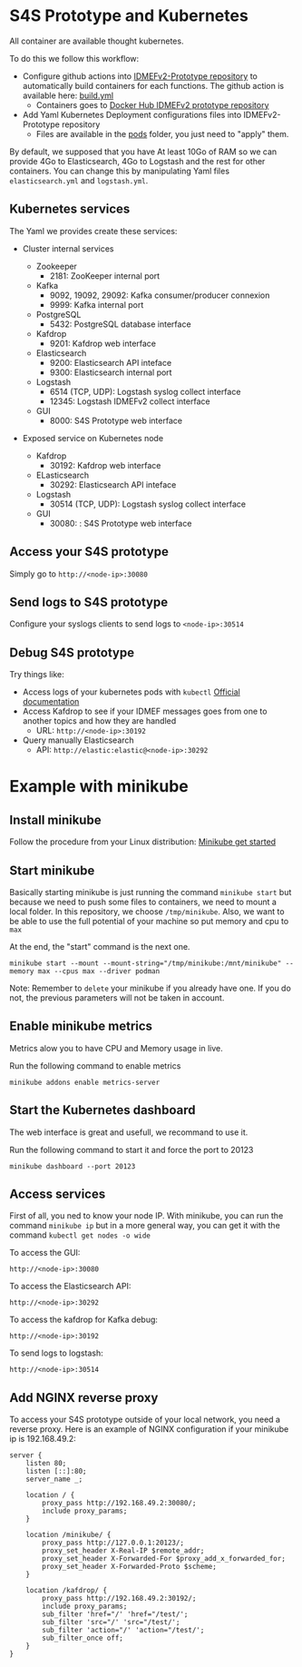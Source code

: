 # S4S Prototype and Kubernetes

All container are available thought kubernetes.

To do this we follow this workflow:
* Configure github actions into
  [IDMEFv2-Prototype repository](https://github.com/IDMEFv2/IDMEFv2-prototype) to
  automatically build containers for each functions. The github action is available here:
  [build.yml](https://github.com/IDMEFv2/IDMEFv2-prototype/blob/main/.github/workflows/build.yml)
  * Containers goes to
    [Docker Hub IDMEFv2 prototype repository](https://hub.docker.com/u/idmefv2prototype)
* Add Yaml Kubernetes Deployment configurations files into IDMEFv2-Prototype repository
  * Files are available in the
    [pods](https://github.com/IDMEFv2/IDMEFv2-prototype/tree/main/pods) folder,
    you just need to "apply" them.

By default, we supposed that you have At least 10Go of RAM so we can provide
4Go to Elasticsearch, 4Go to Logstash and the rest for other containers. You
can change this by manipulating Yaml files `elasticsearch.yml` and
`logstash.yml`. 

## Kubernetes services

The Yaml we provides create these services:
* Cluster internal services
  * Zookeeper
    * 2181: ZooKeeper internal port
  * Kafka
    * 9092, 19092, 29092: Kafka consumer/producer connexion
    * 9999: Kafka internal port
  * PostgreSQL
    * 5432: PostgreSQL database interface
  * Kafdrop
    * 9201: Kafdrop web interface
  * Elasticsearch
    * 9200: Elasticsearch API inteface
    * 9300: Elasticsearch internal port
  * Logstash
    * 6514 (TCP, UDP): Logstash syslog collect interface
    * 12345: Logstash IDMEFv2 collect interface
  * GUI
    * 8000: S4S Prototype web interface

* Exposed service on Kubernetes node
  * Kafdrop
    * 30192: Kafdrop web interface
  * ELasticsearch
    * 30292: Elasticsearch API inteface
  * Logstash
    * 30514 (TCP, UDP): Logstash syslog collect interface
  * GUI
    * 30080: : S4S Prototype web interface

## Access your S4S prototype

Simply go to `http://<node-ip>:30080`

## Send logs to S4S prototype

Configure your syslogs clients to send logs to `<node-ip>:30514`

## Debug S4S prototype

Try things like:
* Access logs of your kubernetes pods with `kubectl` [Official documentation](https://kubernetes.io/docs/reference/kubectl/generated/kubectl_logs/)
* Access Kafdrop to see if your IDMEF messages goes from one to another topics
  and how they are handled
  * URL: `http://<node-ip>:30192`
* Query manually Elasticsearch
  * API: `http://elastic:elastic@<node-ip>:30292`

# Example with minikube

## Install minikube

Follow the procedure from your Linux distribution: [Minikube get started](https://minikube.sigs.k8s.io/docs/start/)

## Start minikube

Basically starting minikube is just running the command `minikube start` but
because we need to push some files to containers, we need to mount a local
folder. In this repository, we choose `/tmp/minikube`. Also, we want to be able
to use the full potential of your machine so put memory and cpu to `max`

At the end, the "start" command is the next one.
```
minikube start --mount --mount-string="/tmp/minikube:/mnt/minikube" --memory max --cpus max --driver podman 
```

Note: Remember to `delete` your minikube if you already have one. If you do
not, the previous parameters will not be taken in account.

## Enable minikube metrics

Metrics alow you to have CPU and Memory usage in live.

Run the following command to enable metrics
```
minikube addons enable metrics-server
```

## Start the Kubernetes dashboard

The web interface is great and usefull, we recommand to use it.

Run the following command to start it and force the port to 20123
```
minikube dashboard --port 20123
```

## Access services

First of all, you ned to know your node IP. With minikube, you can run the
command `minikube ip` but in a more general way, you can get it with the
command `kubectl get nodes -o wide`

To access the GUI:
```
http://<node-ip>:30080
```

To access the Elasticsearch API:
```
http://<node-ip>:30292
```

To access the kafdrop for Kafka debug:
```
http://<node-ip>:30192
```

To send logs to logstash:
```
http://<node-ip>:30514
```

## Add NGINX reverse proxy

To access your S4S prototype outside of your local network, you need a reverse
proxy. Here is an example of NGINX configuration if your minikube ip is
192.168.49.2:
```
server {
    listen 80;
    listen [::]:80;
    server_name _;

    location / {
        proxy_pass http://192.168.49.2:30080/;
        include proxy_params;
    }

    location /minikube/ {
        proxy_pass http://127.0.0.1:20123/;
        proxy_set_header X-Real-IP $remote_addr;
        proxy_set_header X-Forwarded-For $proxy_add_x_forwarded_for;
        proxy_set_header X-Forwarded-Proto $scheme;
    }

    location /kafdrop/ {
        proxy_pass http://192.168.49.2:30192/;
        include proxy_params;
        sub_filter 'href="/' 'href="/test/';
        sub_filter 'src="/' 'src="/test/';
        sub_filter 'action="/' 'action="/test/';
        sub_filter_once off;
    }
}
````
